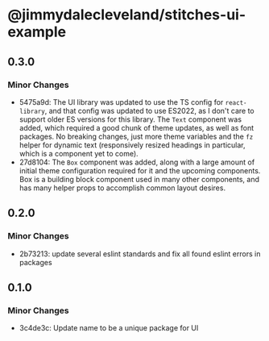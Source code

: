 # @jimmydalecleveland/stitches-ui-example

## 0.3.0

### Minor Changes

- 5475a9d: The UI library was updated to use the TS config for `react-library`, and that config was updated to use ES2022, as I don't care to support older ES versions for this library. The `Text` component was added, which required a good chunk of theme updates, as well as font packages. No breaking changes, just more theme variables and the `fz` helper for dynamic text (responsively resized headings in particular, which is a component yet to come).
- 27d8104: The `Box` component was added, along with a large amount of initial theme configuration required for it and the upcoming components. Box is a building block component used in many other components, and has many helper props to accomplish common layout desires.

## 0.2.0

### Minor Changes

- 2b73213: update several eslint standards and fix all found eslint errors in packages

## 0.1.0

### Minor Changes

- 3c4de3c: Update name to be a unique package for UI
